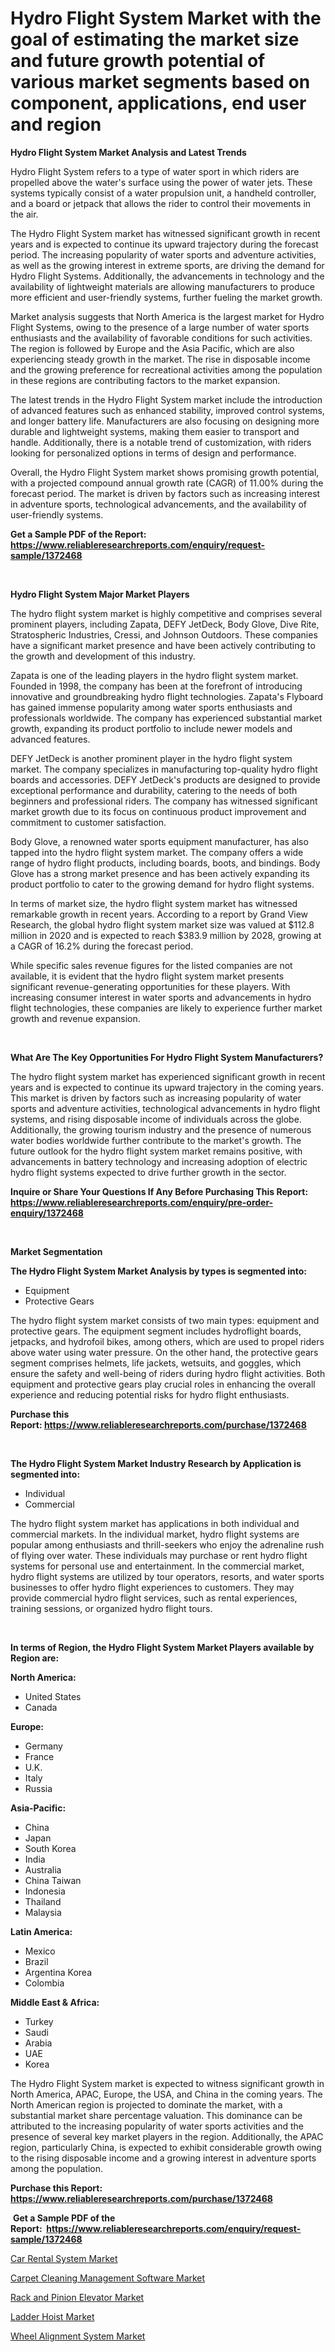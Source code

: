 <p><h1>Hydro Flight System Market with the goal of estimating the market size and future growth potential of various market segments based on component, applications, end user and region</h1></p><p><strong>Hydro Flight System Market Analysis and Latest Trends</strong></p>
<p><p>Hydro Flight System refers to a type of water sport in which riders are propelled above the water's surface using the power of water jets. These systems typically consist of a water propulsion unit, a handheld controller, and a board or jetpack that allows the rider to control their movements in the air.</p><p>The Hydro Flight System market has witnessed significant growth in recent years and is expected to continue its upward trajectory during the forecast period. The increasing popularity of water sports and adventure activities, as well as the growing interest in extreme sports, are driving the demand for Hydro Flight Systems. Additionally, the advancements in technology and the availability of lightweight materials are allowing manufacturers to produce more efficient and user-friendly systems, further fueling the market growth.</p><p>Market analysis suggests that North America is the largest market for Hydro Flight Systems, owing to the presence of a large number of water sports enthusiasts and the availability of favorable conditions for such activities. The region is followed by Europe and the Asia Pacific, which are also experiencing steady growth in the market. The rise in disposable income and the growing preference for recreational activities among the population in these regions are contributing factors to the market expansion.</p><p>The latest trends in the Hydro Flight System market include the introduction of advanced features such as enhanced stability, improved control systems, and longer battery life. Manufacturers are also focusing on designing more durable and lightweight systems, making them easier to transport and handle. Additionally, there is a notable trend of customization, with riders looking for personalized options in terms of design and performance.</p><p>Overall, the Hydro Flight System market shows promising growth potential, with a projected compound annual growth rate (CAGR) of 11.00% during the forecast period. The market is driven by factors such as increasing interest in adventure sports, technological advancements, and the availability of user-friendly systems.</p></p>
<p><strong>Get a Sample PDF of the Report:&nbsp; <a href="https://www.reliableresearchreports.com/enquiry/request-sample/1372468">https://www.reliableresearchreports.com/enquiry/request-sample/1372468</a></strong></p>
<p>&nbsp;</p>
<p><strong>Hydro Flight System Major Market Players</strong></p>
<p><p>The hydro flight system market is highly competitive and comprises several prominent players, including Zapata, DEFY JetDeck, Body Glove, Dive Rite, Stratospheric Industries, Cressi, and Johnson Outdoors. These companies have a significant market presence and have been actively contributing to the growth and development of this industry.</p><p>Zapata is one of the leading players in the hydro flight system market. Founded in 1998, the company has been at the forefront of introducing innovative and groundbreaking hydro flight technologies. Zapata's Flyboard has gained immense popularity among water sports enthusiasts and professionals worldwide. The company has experienced substantial market growth, expanding its product portfolio to include newer models and advanced features.</p><p>DEFY JetDeck is another prominent player in the hydro flight system market. The company specializes in manufacturing top-quality hydro flight boards and accessories. DEFY JetDeck's products are designed to provide exceptional performance and durability, catering to the needs of both beginners and professional riders. The company has witnessed significant market growth due to its focus on continuous product improvement and commitment to customer satisfaction.</p><p>Body Glove, a renowned water sports equipment manufacturer, has also tapped into the hydro flight system market. The company offers a wide range of hydro flight products, including boards, boots, and bindings. Body Glove has a strong market presence and has been actively expanding its product portfolio to cater to the growing demand for hydro flight systems.</p><p>In terms of market size, the hydro flight system market has witnessed remarkable growth in recent years. According to a report by Grand View Research, the global hydro flight system market size was valued at $112.8 million in 2020 and is expected to reach $383.9 million by 2028, growing at a CAGR of 16.2% during the forecast period.</p><p>While specific sales revenue figures for the listed companies are not available, it is evident that the hydro flight system market presents significant revenue-generating opportunities for these players. With increasing consumer interest in water sports and advancements in hydro flight technologies, these companies are likely to experience further market growth and revenue expansion.</p></p>
<p>&nbsp;</p>
<p><strong>What Are The Key Opportunities For Hydro Flight System Manufacturers?</strong></p>
<p><p>The hydro flight system market has experienced significant growth in recent years and is expected to continue its upward trajectory in the coming years. This market is driven by factors such as increasing popularity of water sports and adventure activities, technological advancements in hydro flight systems, and rising disposable income of individuals across the globe. Additionally, the growing tourism industry and the presence of numerous water bodies worldwide further contribute to the market's growth. The future outlook for the hydro flight system market remains positive, with advancements in battery technology and increasing adoption of electric hydro flight systems expected to drive further growth in the sector.</p></p>
<p><strong>Inquire or Share Your Questions If Any Before Purchasing This Report: <a href="https://www.reliableresearchreports.com/enquiry/pre-order-enquiry/1372468">https://www.reliableresearchreports.com/enquiry/pre-order-enquiry/1372468</a></strong></p>
<p>&nbsp;</p>
<p><strong>Market Segmentation</strong></p>
<p><strong>The Hydro Flight System Market Analysis by types is segmented into:</strong></p>
<p><ul><li>Equipment</li><li>Protective Gears</li></ul></p>
<p><p>The hydro flight system market consists of two main types: equipment and protective gears. The equipment segment includes hydroflight boards, jetpacks, and hydrofoil bikes, among others, which are used to propel riders above water using water pressure. On the other hand, the protective gears segment comprises helmets, life jackets, wetsuits, and goggles, which ensure the safety and well-being of riders during hydro flight activities. Both equipment and protective gears play crucial roles in enhancing the overall experience and reducing potential risks for hydro flight enthusiasts.</p></p>
<p><strong>Purchase this Report:&nbsp;<a href="https://www.reliableresearchreports.com/purchase/1372468">https://www.reliableresearchreports.com/purchase/1372468</a></strong></p>
<p>&nbsp;</p>
<p><strong>The Hydro Flight System Market Industry Research by Application is segmented into:</strong></p>
<p><ul><li>Individual</li><li>Commercial</li></ul></p>
<p><p>The hydro flight system market has applications in both individual and commercial markets. In the individual market, hydro flight systems are popular among enthusiasts and thrill-seekers who enjoy the adrenaline rush of flying over water. These individuals may purchase or rent hydro flight systems for personal use and entertainment. In the commercial market, hydro flight systems are utilized by tour operators, resorts, and water sports businesses to offer hydro flight experiences to customers. They may provide commercial hydro flight services, such as rental experiences, training sessions, or organized hydro flight tours.</p></p>
<p>&nbsp;</p>
<p><strong>In terms of Region, the Hydro Flight System Market Players available by Region are:</strong></p>
<p>
    <p> <strong> North America: </strong>
        <ul>
            <li>United States</li>
            <li>Canada</li>
        </ul>
        </p> 
    <p> <strong> Europe: </strong>
        <ul>
            <li>Germany</li>
            <li>France</li>
            <li>U.K.</li>
            <li>Italy</li>
            <li>Russia</li>
        </ul>
        </p> 
    <p> <strong> Asia-Pacific: </strong>
        <ul>
            <li>China</li>
            <li>Japan</li>
            <li>South Korea</li>
            <li>India</li>
            <li>Australia</li>
            <li>China Taiwan</li>
            <li>Indonesia</li>
            <li>Thailand</li>
            <li>Malaysia</li>
        </ul>
        </p> 
    <p> <strong> Latin America: </strong>
        <ul>
            <li>Mexico</li>
            <li>Brazil</li>
            <li>Argentina Korea</li>
            <li>Colombia</li>
        </ul>
        </p> 
    <p> <strong> Middle East & Africa: </strong>
        <ul>
            <li>Turkey</li>
            <li>Saudi</li>
            <li>Arabia</li>
            <li>UAE</li>
            <li>Korea</li>
        </ul>
    </p>
    </p>
<p><p>The Hydro Flight System market is expected to witness significant growth in North America, APAC, Europe, the USA, and China in the coming years. The North American region is projected to dominate the market, with a substantial market share percentage valuation. This dominance can be attributed to the increasing popularity of water sports activities and the presence of several key market players in the region. Additionally, the APAC region, particularly China, is expected to exhibit considerable growth owing to the rising disposable income and a growing interest in adventure sports among the population.</p></p>
<p><strong>Purchase this Report: <a href="https://www.reliableresearchreports.com/purchase/1372468">https://www.reliableresearchreports.com/purchase/1372468</a></strong></p>
<p>&nbsp;<strong>Get a Sample PDF of the Report:&nbsp;&nbsp;<a href="https://www.reliableresearchreports.com/enquiry/request-sample/1372468">https://www.reliableresearchreports.com/enquiry/request-sample/1372468</a></strong></p>
<p><strong></strong></p>
<p><p><a href="https://medium.com/@eltaroberts2662/car-rental-system-market-size-cagr-trends-2024-2030-5e5b98ac2aa4">Car Rental System Market</a></p><p><a href="https://medium.com/@lottierunte2662/carpet-cleaning-management-software-market-size-cagr-trends-2024-2030-ea568f76a079">Carpet Cleaning Management Software Market</a></p><p><a href="https://www.linkedin.com/pulse/decoding-rack-pinion-elevator-market-deep-dive-latest-trends-9vbnc/">Rack and Pinion Elevator Market</a></p><p><a href="https://www.linkedin.com/pulse/ladder-hoist-market-challenges-opportunities-growth-drivers-shlvc/">Ladder Hoist Market</a></p><p><a href="https://www.linkedin.com/pulse/wheel-alignment-system-market-size-2023-2030-global-industrial-el2tc/">Wheel Alignment System Market</a></p></p>